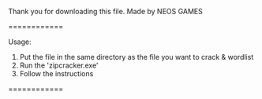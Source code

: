 Thank you for downloading this file.
Made by NEOS GAMES

============

Usage:

1. Put the file in the same directory as the file you want to crack & wordlist
2. Run the 'zipcracker.exe'
3. Follow the instructions

============
